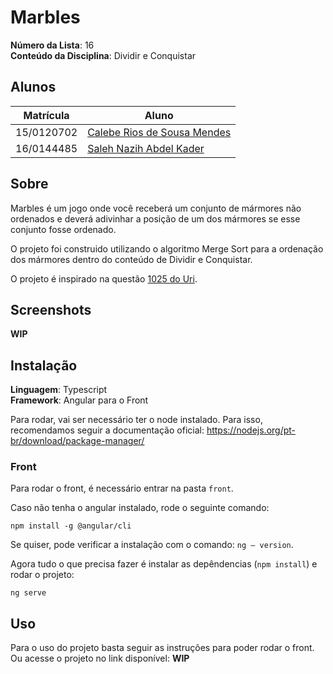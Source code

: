 # Marbles

**Número da Lista**: 16<br>
**Conteúdo da Disciplina**: Dividir e Conquistar<br>

## Alunos
|Matrícula | Aluno |
| -- | -- |
| 15/0120702  |  [Calebe Rios de Sousa Mendes](https://github.com/CalebeRios) |
| 16/0144485  |  [Saleh Nazih Abdel Kader](https://github.com/devsalula) |

## Sobre 
Marbles é um jogo onde você receberá um conjunto de mármores não ordenados e deverá adivinhar a posição de um dos mármores se esse conjunto fosse ordenado.

O projeto foi construido utilizando o algoritmo Merge Sort para a ordenação dos mármores dentro do conteúdo de Dividir e Conquistar.

O projeto é inspirado na questão [1025 do Uri](https://www.urionlinejudge.com.br/judge/pt/problems/view/1025).

## Screenshots
**WIP**

## Instalação 
**Linguagem**: Typescript<br>
**Framework**: Angular para o Front<br>

Para rodar, vai ser necessário ter o node instalado. Para isso, recomendamos seguir a documentação oficial: https://nodejs.org/pt-br/download/package-manager/

### Front

Para rodar o front, é necessário entrar na pasta `front`.

Caso não tenha o angular instalado, rode o seguinte comando:

`npm install -g @angular/cli`

Se quiser, pode verificar a instalação com o comando: `ng — version`.

Agora tudo o que precisa fazer é instalar as depêndencias (`npm install`) e rodar o projeto:

`ng serve`

## Uso 
Para o uso do projeto basta seguir as instruções para poder rodar o front. 
Ou acesse o projeto no link disponível: **WIP**
